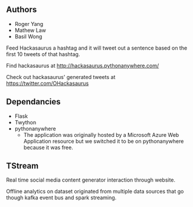 ## Authors

 * Roger Yang 
 * Mathew Law
 * Basil Wong

Feed Hackasaurus a hashtag and it will tweet out a sentence based on the first 
10 tweets of that hashtag. 

Find hackasaurus at http://hackasaurus.pythonanywhere.com/

Check out hackasaurus' generated tweets at https://twitter.com/OHackasaurus

## Dependancies

 * Flask
 * Twython
 * pythonanywhere
	* The application was originally hosted by a Microsoft Azure Web Application resource but we switched it to be on pythonanywhere because it was free.
	

## TStream

Real time social media content generator interaction through website. 

Offline analytics on dataset originated from multiple data sources that go though
kafka event bus and spark streaming.